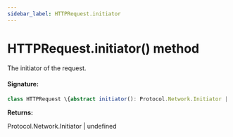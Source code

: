 ```yaml
---
sidebar_label: HTTPRequest.initiator
---
```


# HTTPRequest.initiator() method

The initiator of the request.

#### Signature:

```typescript
class HTTPRequest \{abstract initiator(): Protocol.Network.Initiator | undefined;\}
```

**Returns:**

Protocol.Network.Initiator \| undefined
